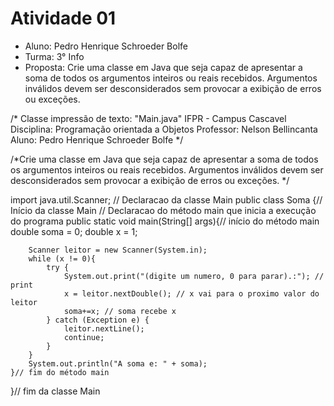 # Atividade 01

* Aluno: Pedro Henrique Schroeder Bolfe
* Turma: 3° Info 
* Proposta: Crie uma classe em Java que seja capaz de apresentar a soma de todos os argumentos inteiros ou reais recebidos. Argumentos inválidos devem ser desconsiderados sem provocar a exibição de erros ou exceções.

/*
Classe impressão de texto: "Main.java"
IFPR - Campus Cascavel
Disciplina: Programação orientada a Objetos
Professor: Nelson Bellincanta
Aluno: Pedro Henrique Schroeder Bolfe
*/

/*Crie uma classe em Java que seja capaz de apresentar a soma de todos os argumentos inteiros ou reais recebidos.
Argumentos inválidos devem ser desconsiderados sem provocar a exibição de erros ou exceções.
*/

import java.util.Scanner;
// Declaracao da classe Main
public class Soma
{// Início da classe Main
    // Declaracao do método main que inicia a execução do programa
	public static void main(String[] args){// início do método main
	    double soma = 0;
	    double x = 1;
	    
	    Scanner leitor = new Scanner(System.in);
	    while (x != 0){
	        try {
    	        System.out.print("(digite um numero, 0 para parar).:"); // print 
    	        x = leitor.nextDouble(); // x vai para o proximo valor do leitor
    	        soma+=x; // soma recebe x
	        } catch (Exception e) {
                leitor.nextLine();
                continue; 
            }
	    }
	    System.out.println("A soma e: " + soma);
	}// fim do método main
}// fim da classe Main
